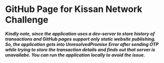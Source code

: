# GitHub Page for Kissan Network Challenge
***Kindly note, since the application uses a dev-server to store history of transactions and GitHub pages support only static website publishing. So, the application gets into UnresolvedPromise Error after sending OTP while trying to store the transaction details and finds out that server is unavailabe. You can run the application locally to avoid the issue.***

